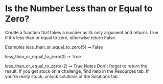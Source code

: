 # Is the Number Less than or Equal to Zero?

Create a function that takes a number as its only argument and returns True if it's less than or equal to zero, otherwise return False.

Examples
less_than_or_equal_to_zero(5) ➞ False

less_than_or_equal_to_zero(0) ➞ True

less_than_or_equal_to_zero(-2) ➞ True
Notes
Don't forget to return the result.
If you get stuck on a challenge, find help in the Resources tab.
If you're really stuck, unlock solutions in the Solutions tab.
